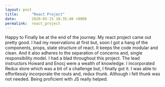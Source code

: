 ```yaml
---
layout: post
title:      "React Project"
date:       2020-05-15 18:35:40 +0000
permalink:  react_project
---
```


Happy to Finally be at the end of the journey. My react project came out pretty good. I had my reservations at first but, soon I got a hang of the components, props, state structure of react. It keeps the code modular and clean. And it also adheres to the separation of concerns and, single responsibility model.  I had a blad throughout this project. The lead instructors Howard and Enocj were a wealth of knowledge. I incorporated Redux store which was a bit of a challenge but, I finally got it. I was able to effortlessly incorporate the routs and, redux thunk. Although i felt thunk was not needed. Being proficient with JS really helped.

